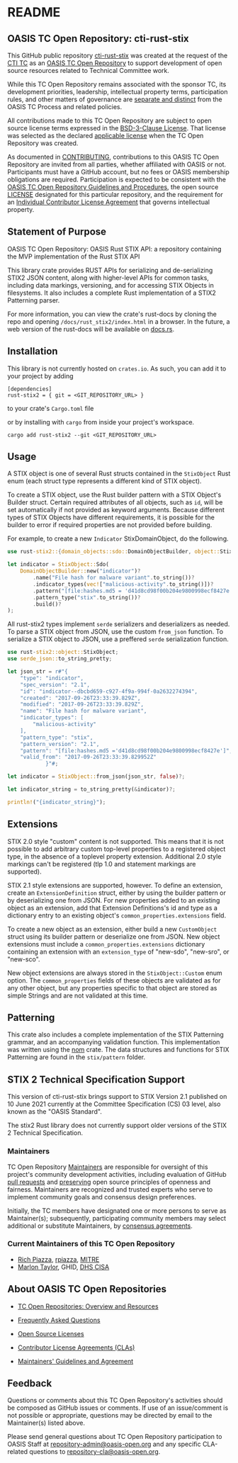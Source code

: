 # README

## OASIS TC Open Repository: cti-rust-stix

This GitHub public repository [cti-rust-stix](https://github.com/oasis-open/cti-rust-stix/) was created at the request of the [CTI TC](https://groups.oasis-open.org/communities/tc-community-home2?CommunityKey=c6c33da0-d1ee-42dd-9427-018dc7d32277) as an [OASIS TC Open Repository](https://www.oasis-open.org/resources/open-repositories/) to support development of open source resources related to Technical Committee work.

While this TC Open Repository remains associated with the sponsor TC, its development priorities, leadership, intellectual property terms, participation rules, and other matters of governance are [separate and distinct](https://github.com/oasis-open/cti-rust-stix/blob/master/CONTRIBUTING.md) from the OASIS TC Process and related policies.

All contributions made to this TC Open Repository are subject to open source license terms expressed in the [BSD-3-Clause License](https://opensource.org/licenses/BSD-3-Clause). That license was selected as the declared [applicable license](https://www.oasis-open.org/resources/open-repositories/licenses) when the TC Open Repository was created.

As documented in [CONTRIBUTING](https://github.com/oasis-open/cti-rust-stix/blob/master/CONTRIBUTING.md), contributions to this OASIS TC Open Repository are invited from all parties, whether affiliated with OASIS or not. Participants must have a GitHub account, but no fees or OASIS membership obligations are required. Participation is expected to be consistent with the [OASIS TC Open Repository Guidelines and Procedures](https://www.oasis-open.org/policies-guidelines/open-repositories), the open source [LICENSE](https://github.com/oasis-open/cti-rust-stix/blob/master/LICENSE) designated for this particular repository, and the requirement for an [Individual Contributor License Agreement](https://www.oasis-open.org/resources/open-repositories/cla/individual-cla) that governs intellectual property.

## Statement of Purpose

OASIS TC Open Repository: OASIS Rust STIX API: a repository containing the MVP implementation of the Rust STIX API

This library crate provides RUST APIs for serializing and de-serializing STIX2 JSON content, along with higher-level APIs for common tasks, including data markings, versioning, and for accessing STIX Objects in filesystems. It also includes a complete Rust implementation of a STIX2 Patterning parser.

For more information, you can view the crate's rust-docs by cloning the repo and opening `/docs/rust_stix2/index.html` in a browser. In the future, a web version of the rust-docs will be available on [docs.rs](https://docs.rs/).

## Installation

This library is not currently hosted on `crates.io`. As such, you can add it to your project by adding 

```
[dependencies]
rust-stix2 = { git = <GIT_REPOSITORY_URL> }
```

to your crate's `Cargo.toml` file

or by installing with `cargo` from inside your project's workspace.

```
cargo add rust-stix2 --git <GIT_REPOSITORY_URL>
```

## Usage

A STIX object is one of several Rust structs contained in the `StixObject` Rust enum (each struct type represents a different kind of STIX object).

To create a STIX object, use the Rust builder pattern with a STIX Object's Builder struct. Certain required attributes of all objects, such as `id`, will be set automatically if not provided as keyword arguments. Because different types of STIX Objects have different requirements, it is possible for the builder to error if required properties are not provided before building.

For example, to create a new `Indicator` StixDomainObject, do the following.

```rust
use rust-stix2::{domain_objects::sdo::DomainObjectBuilder, object::StixObject};

let indicator = StixObject::Sdo(
    DomainObjectBuilder::new("indicator")?
        .name("File hash for malware variant".to_string())?
        .indicator_types(vec!["malicious-activity".to_string()])?
        .pattern("[file:hashes.md5 = 'd41d8cd98f00b204e9800998ecf8427e']".to_string())?
        .pattern_type("stix".to_string())?
        .build()?
);
```

All rust-stix2 types implement `serde` serializers and deserializers as needed. To parse a STIX object from JSON, use the custom `from_json` function. To serialize a STIX object to JSON, use a preffered `serde` serialization function.


```rust
use rust-stix2::object::StixObject;
use serde_json::to_string_pretty;

let json_str = r#"{
    "type": "indicator",
    "spec_version": "2.1",
    "id": "indicator--dbcbd659-c927-4f9a-994f-0a2632274394",
    "created": "2017-09-26T23:33:39.829Z",
    "modified": "2017-09-26T23:33:39.829Z",
    "name": "File hash for malware variant",
    "indicator_types": [
        "malicious-activity"
    ],
    "pattern_type": "stix",
    "pattern_version": "2.1",
    "pattern": "[file:hashes.md5 ='d41d8cd98f00b204e9800998ecf8427e']",
    "valid_from": "2017-09-26T23:33:39.829952Z"
            }"#;

let indicator = StixObject::from_json(json_str, false)?;

let indicator_string = to_string_pretty(&indicator)?;

println!("{indicator_string}");

``` 

## Extensions

STIX 2.0 style "custom" content is not supported.  This means that it is not possible to add arbitrary custom top-level properties to a registered object type, in the absence of a toplevel property extension.  Additional 2.0 style markings can't be registered (tlp 1.0 and statement markings are supported).

STIX 2.1 style extensions are supported, however. To define an extension, create an `ExtensionDefinition` struct, either by using the builder pattern or by deserializing one from JSON. For new properties added to an existing object as an extension, add that Extension Definitions's id and type as a dictionary entry to an existing object's `common_properties.extensions` field.

To create a new object as an extension, either build a new `CustomObject` struct using its builder pattern or deserialize one from JSON. New object extensions must include a `common_properties.extensions` dictionary containing an extension with an `extension_type` of "new-sdo", "new-sro", or "new-sco".

New object extensions are always stored in the `StixObject::Custom` enum option. The `common_properties` fields of these objects are validated as for any other object, but any properties specific to that object are stored as simple Strings and are not validated at this time.

## Patterning
This crate also includes a complete implementation of the STIX Patterning grammar, and an accompanying validation function. This implementation was written using the [nom](https://crates.io/crates/nom) crate. The data structures and functions for STIX Patterning are found in the `stix/pattern` folder.

## STIX 2 Technical Specification Support

This version of cti-rust-stix brings support to STIX Version 2.1 published on 10 June 2021 currently at the Committee Specification (CS) 03 level, also known as the "OASIS Standard".

The stix2 Rust library does not currently support older versions of the STIX 2 Technical Specification.

### Maintainers

TC Open Repository [Maintainers](https://www.oasis-open.org/resources/open-repositories/maintainers-guide) are responsible for oversight of this project's community development activities, including evaluation of GitHub [pull requests](https://github.com/oasis-open/cti-rust-stix/blob/master/CONTRIBUTING.md#fork-and-pull-collaboration-model) and [preserving](https://www.oasis-open.org/policies-guidelines/open-repositories#repositoryManagement) open source principles of openness and fairness. Maintainers are recognized and trusted experts who serve to implement community goals and consensus design preferences.

Initially, the TC members have designated one or more persons to serve as Maintainer(s); subsequently, participating community members may select additional or substitute Maintainers, by [consensus agreements](https://www.oasis-open.org/resources/open-repositories/maintainers-guide#additionalMaintainers). 

### Current Maintainers of this TC Open Repository

- [Rich Piazza](rpiazza@mitre.org), [rpiazza](https://github.com/rpiazza), [MITRE](https://www.mitre.org/) 
- [Marlon Taylor](Marlon.Taylor@mail.cisa.dhs.gov), GHID, [DHS CISA](https://www.cisa.gov/)

## About OASIS TC Open Repositories

- [TC Open Repositories: Overview and Resources](https://www.oasis-open.org/resources/open-repositories/)

- [Frequently Asked Questions](https://www.oasis-open.org/faq-tc-repo/)

- [Open Source Licenses](https://www.oasis-open.org/resources/open-repositories/licenses)

- [Contributor License Agreements (CLAs)](https://www.oasis-open.org/policies-guidelines/open-projects-process/#CLAs-license-notices)

- [Maintainers' Guidelines and Agreement](https://www.oasis-open.org/resources/open-repositories/maintainers-guide)

## Feedback

Questions or comments about this TC Open Repository's activities should be composed as GitHub issues or comments. If use of an issue/comment is not possible or appropriate, questions may be directed by email to the Maintainer(s) listed above. 

Please send general questions about TC Open Repository participation to OASIS Staff at repository-admin@oasis-open.org and any specific CLA-related questions to repository-cla@oasis-open.org.